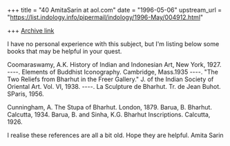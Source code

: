 +++
title = "40 AmitaSarin at aol.com"
date = "1996-05-06"
upstream_url = "https://list.indology.info/pipermail/indology/1996-May/004912.html"

+++
[Archive link](https://list.indology.info/pipermail/indology/1996-May/004912.html)

I have no personal experience with this subject, but I'm listing below some
books that may be helpful in your quest.

Coomaraswamy, A.K. History of Indian and Indonesian Art, New York, 1927.
----. Elements of Buddhist Iconography.  Cambridge, Mass.1935
----. "The Two Reliefs from Bharhut in the Freer Gallery."  J. of the Indian
Society of Oriental Art. Vol. VI, 1938.
----.  La Sculpture de Bharhut.  Tr. de Jean Buhot. SParis, 1956.

Cunningham, A. The Stupa of Bharhut.  London, 1879.
Barua, B. Bharhut. Calcutta, 1934.
Barua, B. and Sinha, K.G.  Bharhut Inscriptions.  Calcutta, 1926.

I realise these references are all a bit old.  Hope they are helpful.
Amita Sarin





